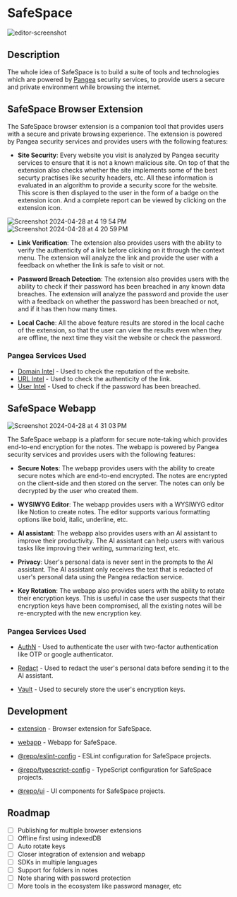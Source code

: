 # SafeSpace

![editor-screenshot](https://github.com/hellskater/safespace/assets/47584722/da2316f1-a1f8-4088-9fe9-a5e54658d047)

## Description

The whole idea of SafeSpace is to build a suite of tools and technologies which are powered by [Pangea](https://pangea.cloud/) security services, to provide users a secure and private environment while browsing the internet.

## SafeSpace Browser Extension

The SafeSpace browser extension is a companion tool that provides users with a secure and private browsing experience. The extension is powered by Pangea security services and provides users with the following features:

- **Site Security**: Every website you visit is analyzed by Pangea security services to ensure that it is not a known malicious site. On top of that the extension also checks whether the site implements some of the best securty practises like security headers, etc. All these information is evaluated in an algorithm to provide a security score for the website. This score is then displayed to the user in the form of a badge on the extension icon. And a complete report can be viewed by clicking on the extension icon.

![Screenshot 2024-04-28 at 4 19 54 PM](https://github.com/hellskater/safespace/assets/47584722/37c2bd79-1239-4e08-9e55-efea677624b4)
![Screenshot 2024-04-28 at 4 20 59 PM](https://github.com/hellskater/safespace/assets/47584722/3413c889-0e4a-4ce9-a4f1-111ca3cd86b1)

- **Link Verification**: The extension also provides users with the ability to verify the authenticity of a link before clicking on it through the context menu. The extension will analyze the link and provide the user with a feedback on whether the link is safe to visit or not.

- **Password Breach Detection**: The extension also provides users with the ability to check if their password has been breached in any known data breaches. The extension will analyze the password and provide the user with a feedback on whether the password has been breached or not, and if it has then how many times.

- **Local Cache**: All the above feature results are stored in the local cache of the extension, so that the user can view the results even when they are offline, the next time they visit the website or check the password.

### Pangea Services Used

- [Domain Intel](https://pangea.cloud/services/domain-intel/reputation/) - Used to check the reputation of the website.
- [URL Intel](https://pangea.cloud/services/url-intel/) - Used to check the authenticity of the link.
- [User Intel](https://pangea.cloud/services/user-intel/) - Used to check if the password has been breached.

## SafeSpace Webapp

![Screenshot 2024-04-28 at 4 31 03 PM](https://github.com/hellskater/safespace/assets/47584722/67b7ca8f-5647-4ad4-8d35-591473202476)

The SafeSpace webapp is a platform for secure note-taking which provides end-to-end encryption for the notes. The webapp is powered by Pangea security services and provides users with the following features:

- **Secure Notes**: The webapp provides users with the ability to create secure notes which are end-to-end encrypted. The notes are encrypted on the client-side and then stored on the server. The notes can only be decrypted by the user who created them.

- **WYSIWYG Editor**: The webapp provides users with a WYSIWYG editor like Notion to create notes. The editor supports various formatting options like bold, italic, underline, etc.

- **AI assistant**: The webapp also provides users with an AI assistant to improve their productivity. The AI assistant can help users with various tasks like improving their writing, summarizing text, etc.

- **Privacy**: User's personal data is never sent in the prompts to the AI assistant. The AI assistant only receives the text that is redacted of user's personal data using the Pangea redaction service.

- **Key Rotation**: The webapp also provides users with the ability to rotate their encryption keys. This is useful in case the user suspects that their encryption keys have been compromised, all the existing notes will be re-encrypted with the new encryption key.

### Pangea Services Used

- [AuthN](https://pangea.cloud/services/authn/) - Used to authenticate the user with two-factor authentication like OTP or google authenticator.

- [Redact](https://pangea.cloud/services/redact/) - Used to redact the user's personal data before sending it to the AI assistant.

- [Vault](https://pangea.cloud/services/vault/) - Used to securely store the user's encryption keys.

## Development

<!-- @repo/eslint-config - https://github.com/hellskater/safespace/tree/main/packages/eslint-config -->

- [extension](https://github.com/hellskater/safespace/tree/main/apps/extensions) - Browser extension for SafeSpace.

- [webapp](https://github.com/hellskater/safespace/tree/main/apps/safespace-web) - Webapp for SafeSpace.

- [@repo/eslint-config](https://github.com/hellskater/safespace/tree/main/packages/eslint-config) - ESLint configuration for SafeSpace projects.

- [@repo/typescript-config](https://github.com/hellskater/safespace/tree/main/packages/typescript-config) - TypeScript configuration for SafeSpace projects.

- [@repo/ui](https://github.com/hellskater/safespace/tree/main/packages/ui) - UI components for SafeSpace projects.

## Roadmap

- [ ] Publishing for multiple browser extensions
- [ ] Offline first using indexedDB
- [ ] Auto rotate keys
- [ ] Closer integration of extension and webapp
- [ ] SDKs in multiple languages
- [ ] Support for folders in notes
- [ ] Note sharing with password protection
- [ ] More tools in the ecosystem like password manager, etc
